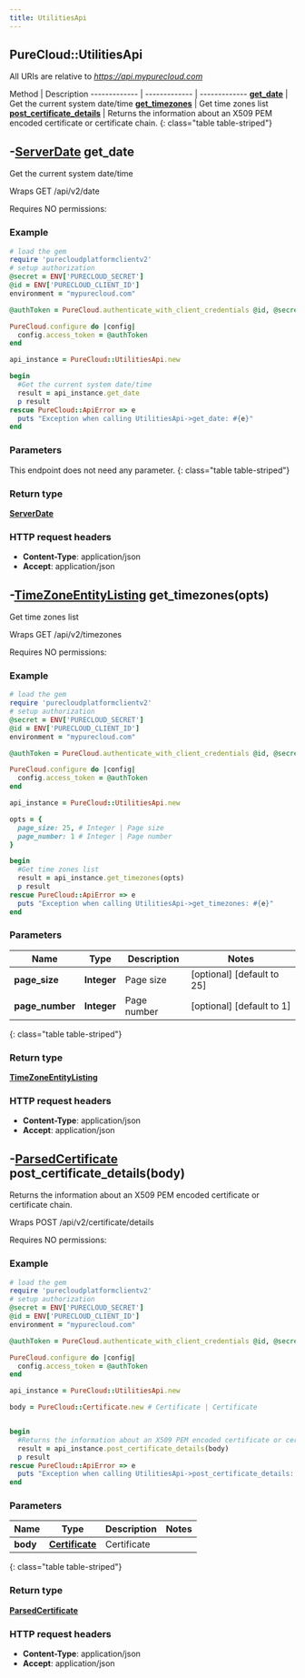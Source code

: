 ```yaml
---
title: UtilitiesApi
---
```


## PureCloud::UtilitiesApi

All URIs are relative to *https://api.mypurecloud.com*

Method | Description
------------- | ------------- | -------------
[**get_date**](UtilitiesApi.html#get_date) | Get the current system date/time
[**get_timezones**](UtilitiesApi.html#get_timezones) | Get time zones list
[**post_certificate_details**](UtilitiesApi.html#post_certificate_details) | Returns the information about an X509 PEM encoded certificate or certificate chain.
{: class="table table-striped"}

<a name="get_date"></a>

## -[**ServerDate**](ServerDate.html) get_date



Get the current system date/time



Wraps GET /api/v2/date 

Requires NO permissions: 



### Example
~~~ruby
# load the gem
require 'purecloudplatformclientv2'
# setup authorization
@secret = ENV['PURECLOUD_SECRET']
@id = ENV['PURECLOUD_CLIENT_ID']
environment = "mypurecloud.com"

@authToken = PureCloud.authenticate_with_client_credentials @id, @secret, environment

PureCloud.configure do |config|
  config.access_token = @authToken
end

api_instance = PureCloud::UtilitiesApi.new

begin
  #Get the current system date/time
  result = api_instance.get_date
  p result
rescue PureCloud::ApiError => e
  puts "Exception when calling UtilitiesApi->get_date: #{e}"
end
~~~

### Parameters
This endpoint does not need any parameter.
{: class="table table-striped"}


### Return type

[**ServerDate**](ServerDate.html)

### HTTP request headers

 - **Content-Type**: application/json
 - **Accept**: application/json



<a name="get_timezones"></a>

## -[**TimeZoneEntityListing**](TimeZoneEntityListing.html) get_timezones(opts)



Get time zones list



Wraps GET /api/v2/timezones 

Requires NO permissions: 



### Example
~~~ruby
# load the gem
require 'purecloudplatformclientv2'
# setup authorization
@secret = ENV['PURECLOUD_SECRET']
@id = ENV['PURECLOUD_CLIENT_ID']
environment = "mypurecloud.com"

@authToken = PureCloud.authenticate_with_client_credentials @id, @secret, environment

PureCloud.configure do |config|
  config.access_token = @authToken
end

api_instance = PureCloud::UtilitiesApi.new

opts = { 
  page_size: 25, # Integer | Page size
  page_number: 1 # Integer | Page number
}

begin
  #Get time zones list
  result = api_instance.get_timezones(opts)
  p result
rescue PureCloud::ApiError => e
  puts "Exception when calling UtilitiesApi->get_timezones: #{e}"
end
~~~

### Parameters

Name | Type | Description  | Notes
------------- | ------------- | ------------- | -------------
 **page_size** | **Integer**| Page size | [optional] [default to 25] |
 **page_number** | **Integer**| Page number | [optional] [default to 1] |
{: class="table table-striped"}


### Return type

[**TimeZoneEntityListing**](TimeZoneEntityListing.html)

### HTTP request headers

 - **Content-Type**: application/json
 - **Accept**: application/json



<a name="post_certificate_details"></a>

## -[**ParsedCertificate**](ParsedCertificate.html) post_certificate_details(body)



Returns the information about an X509 PEM encoded certificate or certificate chain.



Wraps POST /api/v2/certificate/details 

Requires NO permissions: 



### Example
~~~ruby
# load the gem
require 'purecloudplatformclientv2'
# setup authorization
@secret = ENV['PURECLOUD_SECRET']
@id = ENV['PURECLOUD_CLIENT_ID']
environment = "mypurecloud.com"

@authToken = PureCloud.authenticate_with_client_credentials @id, @secret, environment

PureCloud.configure do |config|
  config.access_token = @authToken
end

api_instance = PureCloud::UtilitiesApi.new

body = PureCloud::Certificate.new # Certificate | Certificate


begin
  #Returns the information about an X509 PEM encoded certificate or certificate chain.
  result = api_instance.post_certificate_details(body)
  p result
rescue PureCloud::ApiError => e
  puts "Exception when calling UtilitiesApi->post_certificate_details: #{e}"
end
~~~

### Parameters

Name | Type | Description  | Notes
------------- | ------------- | ------------- | -------------
 **body** | [**Certificate**](Certificate.html)| Certificate |  |
{: class="table table-striped"}


### Return type

[**ParsedCertificate**](ParsedCertificate.html)

### HTTP request headers

 - **Content-Type**: application/json
 - **Accept**: application/json



